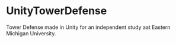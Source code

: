 # UnityTowerDefense
Tower Defense made in Unity for an independent study aat Eastern Michigan University.
